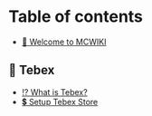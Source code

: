 # Table of contents

* [👋 Welcome to MCWIKI](README.md)

## 💸 Tebex

* [⁉️ What is Tebex?](tebex/what-is-tebex.md)
* [💲 Setup Tebex Store](tebex/setup-tebex-store.md)
